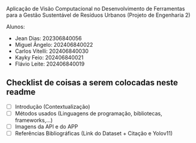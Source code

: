 Aplicação de Visão Computacional no Desenvolvimento de Ferramentas para a Gestão Sustentável de Resíduos Urbanos (Projeto de Engenharia 2)

Alunos: 
- Jean Dias: 202306840056
- Miguel Ângelo: 202406840022
- Carlos Vitelli: 202406840030
- Kayky Feio: 202406840021
- Flávio Leite: 202406840019


## Checklist de coisas a serem colocadas neste readme

- [ ] Introdução (Contextualização)
- [ ] Métodos usados (Linguagens de programação, bibliotecas, frameworks,...)
- [ ] Imagens da API e do APP
- [ ] Referências Bibliográficas (Link do Dataset + Citação e Yolov11)
